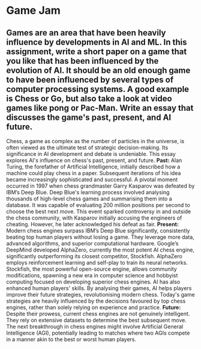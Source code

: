 # Game Jam

Games are an area that have been heavily influence by developments in AI and ML. In this assignment, write a short paper on a game that you like that has been influenced by the evolution of AI. It should be an old enough game to have been influenced by several types of computer processing systems. A good example is Chess or Go, but also take a look at video games like pong or Pac-Man. Write an essay that discusses the game's past, present, and AI future.
--
Chess, a game as complex as the number of particles in the universe, is often viewed as the ultimate test of strategic decision-making. Its significance in AI development and debate is undeniable. This essay explores AI's influence on chess's past, present, and future.
**Past:**
Alan Turing, the forefather of Artificial Intelligence, initially described how a machine could play chess in a paper. Subsequent iterations of his idea became increasingly sophisticated and successful. A pivotal moment occurred in 1997 when chess grandmaster Garry Kasparov was defeated by IBM’s Deep Blue. Deep Blue's learning process involved analysing thousands of high-level chess games and summarising them into a database. It was capable of evaluating 200 million positions per second to choose the best next move.
This event sparked controversy in and outside the chess community, with Kasparov initially accusing the engineers of cheating. However, he later acknowledged his defeat as fair.
**Present:**
Modern chess engines surpass IBM’s Deep Blue significantly, consistently beating top human players without losing a game. They leverage more data, advanced algorithms, and superior computational hardware.
Google’s DeepMind developed AlphaZero, currently the most potent AI chess engine, significantly outperforming its closest competitor, Stockfish. AlphaZero employs reinforcement learning and self-play to train its neural networks.
Stockfish, the most powerful open-source engine, allows community modifications, spawning a new era in computer science and hobbyist computing focused on developing superior chess engines.
AI has also enhanced human players' skills. By analysing their games, AI helps players improve their future strategies, revolutionising modern chess. Today's game strategies are heavily influenced by the decisions favoured by top chess engines, rather than solely relying on experience and practice.
**Future:**
Despite their prowess, current chess engines are not genuinely intelligent. They rely on extensive datasets to determine the best subsequent move. The next breakthrough in chess engines might involve Artificial General Intelligence (AGI), potentially leading to matches where two AGIs compete in a manner akin to the best or worst human players.
